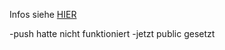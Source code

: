 Infos siehe [HIER](https://github.com/MPL-WidgetsPushNotifications/WidgetsPushNotificationExercise/blob/25ce9d80ff060b6c491dbd45d43af20effe9a7d8/Abgabe%20Homescreen%20Widgets%20und%20Push%20Notifications.pdf) 


-push hatte nicht funktioniert
-jetzt public gesetzt

